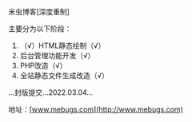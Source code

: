 米虫博客[深度重制]

主要分为以下阶段：

1. （√）HTML静态绘制（√）
2. 后台管理功能开发（√）
3. PHP改造（√）
4. 全站静态文件生成改造（√）

...封版提交...2022.03.04...

地址：[www.mebugs.com](http://www.mebugs.com)
